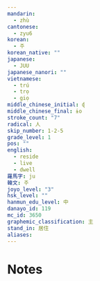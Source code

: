 ```yaml
---
mandarin:
  - zhù
cantonese:
  - zyu6
korean:
  - 주
korean_native: ""
japanese:
  - JUU
japanese_nanori: ""
vietnamese:
  - trú
  - trọ
  - giọ
middle_chinese_initial: ɖ
middle_chinese_final: ɨo
stroke_count: "7"
radical: 人
skip_number: 1-2-5
grade_level: 1
pos: ""
english:
  - reside
  - live
  - dwell
羅馬字: ju
韓文: 주
joyo_level: "3"
hsk_level: ""
hanmun_edu_level: 中
danayo_id: 119
mc_id: 3650
graphemic_classification: 主
stand_in: 居住
aliases:
---
```


# Notes
